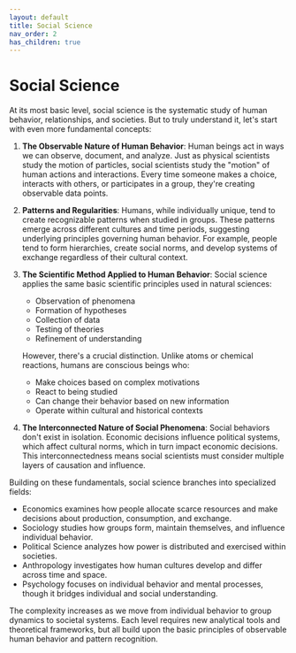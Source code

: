 ```yaml
---
layout: default
title: Social Science
nav_order: 2
has_children: true
---
```


# **Social Science**

At its most basic level, social science is the systematic study of human behavior, relationships, and societies. But to truly understand it, let's start with even more fundamental concepts:

  1. **The Observable Nature of Human Behavior**: Human beings act in ways we can observe, document, and analyze. Just as physical scientists study the motion of particles, social scientists study the "motion" of human actions and interactions. Every time someone makes a choice, interacts with others, or participates in a group, they're creating observable data points.

  2. **Patterns and Regularities**: Humans, while individually unique, tend to create recognizable patterns when studied in groups. These patterns emerge across different cultures and time periods, suggesting underlying principles governing human behavior. For example, people tend to form hierarchies, create social norms, and develop systems of exchange regardless of their cultural context.

  3. **The Scientific Method Applied to Human Behavior**: Social science applies the same basic scientific principles used in natural sciences:
      - Observation of phenomena
      - Formation of hypotheses
      - Collection of data
      - Testing of theories
      - Refinement of understanding

     However, there's a crucial distinction. Unlike atoms or chemical reactions, humans are conscious beings who:
        - Make choices based on complex motivations
        - React to being studied
        - Can change their behavior based on new information
        - Operate within cultural and historical contexts

  4. **The Interconnected Nature of Social Phenomena**: Social behaviors don't exist in isolation. Economic decisions influence political systems, which affect cultural norms, which in turn impact economic decisions. This interconnectedness means social scientists must consider multiple layers of causation and influence.

Building on these fundamentals, social science branches into specialized fields:
  - Economics examines how people allocate scarce resources and make decisions about production, consumption, and exchange.
  - Sociology studies how groups form, maintain themselves, and influence individual behavior.
  - Political Science analyzes how power is distributed and exercised within societies.
  - Anthropology investigates how human cultures develop and differ across time and space.
  - Psychology focuses on individual behavior and mental processes, though it bridges individual and social understanding.

The complexity increases as we move from individual behavior to group dynamics to societal systems. Each level requires new analytical tools and theoretical frameworks, but all build upon the basic principles of observable human behavior and pattern recognition.
